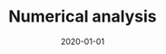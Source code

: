 ---
title: "Numerical analysis"
collection: teaching
type: "Graduate course"
permalink: /teaching/2020-automn-teaching-1
venue: "Institut d'Optique Graduate School (Bordeaux)"
date: 2020-01-01
location: "Bordeaux, France"
---